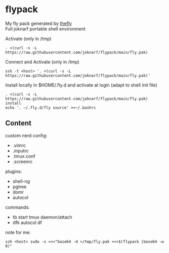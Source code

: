# flypack
My fly pack generated by [thefly](https://gihub.com/joknarf/thefly)  
Full joknarf portable shell environment

Activate (only in /tmp)
```
. <(curl -s -L https://raw.githubusercontent.com/joknarf/flypack/main/fly.pak)
```

Connect and Activate (only in /tmp)
```
ssh -t <host> '. <(curl -s -L https://raw.githubusercontent.com/joknarf/flypack/main/fly.pak)'
```

Install locally in $HOME/.fly.d and activate at login (adapt to shell init file)
```
. <(curl -s -L https://raw.githubusercontent.com/joknarf/flypack/main/fly.pak) install
echo '. ~/.fly.d/fly source' >>~/.bashrc
```

##  Content

custom nerd config:
* .vimrc
* .inputrc
* .tmux.conf
* .screenrc

plugins:
* shell-ng
* pgtree
* domr
* autocol

commands:
* tb start tmux daemon/attach
* dfk autocol df

note for me:
```
ssh <host> sudo -s <<<"base64 -d >/tmp/fly.pak <<<$(flypack |base64 -w 0)"
```
